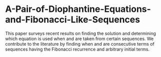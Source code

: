 # A-Pair-of-Diophantine-Equations-and-Fibonacci-Like-Sequences
This paper surveys recent results on finding the solution and determining which equation is used when  and  are taken from certain sequences. We contribute to the literature by finding  when  and  are consecutive terms of sequences having the Fibonacci recurrence and arbitrary initial terms.
